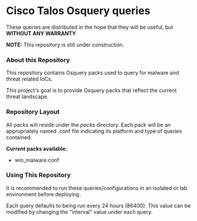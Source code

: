 # Cisco Talos Osquery queries

These queries are distributed in the hope that they will be useful, but **WITHOUT ANY WARRANTY**

**NOTE:** This repository is still under construction.

### About this Repository

This repository contains Osquery packs used to query for malware and threat related IoCs.

This project's goal is to provide Osquery packs that reflect the current threat landscape.

### Repository Layout

All packs will reside under the <i>packs</i> directory. Each pack will be an appropriately named .conf file indicating its platform and type of queries contained.

**Current packs available:**
  - win_malware.conf

### Using This Repository

It is recommended to run these queries/configurations in an isolated or lab environment before deploying.

Each query defaults to being run every 24 hours (86400). This value can be modified by changing the "interval" value under each query.
